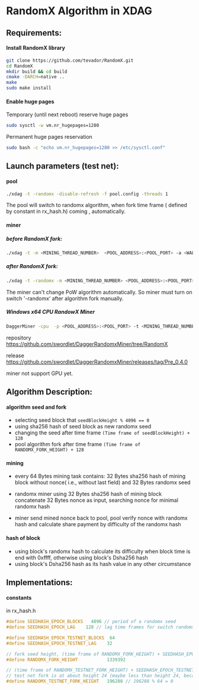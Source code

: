 # RandomX Algorithm in XDAG



## Requirements:

#### Install RandomX library

```bash
git clone https://github.com/tevador/RandomX.git
cd RandomX
mkdir build && cd build
cmake -DARCH=native ..
make
sudo make install
```

#### Enable huge pages

Temporary (until next reboot) reserve huge pages

```bash
sudo sysctl -w vm.nr_hugepages=1280
```

Permanent huge pages reservation

```bash
sudo bash -c "echo vm.nr_hugepages=1280 >> /etc/sysctl.conf"
```



## Launch parameters (test net):

#### pool

```bash
./xdag -t -randomx -disable-refresh -f pool.config -threads 1
```

The pool will switch to randomx algorithm, when fork time frame ( defined by constant in rx_hash.h) coming , automatically. 

#### miner

##### before RandomX fork:

```bash
./xdag -t -m <MINING_THREAD_NUMBER>  <POOL_ADDRESS>:<POOL_PORT> -a <WALLET_ADDRESS>
```

##### after RandomX fork:

```bash
./xdag -t -randomx -m <MINING_THREAD_NUMBER> <POOL_ADDRESS>:<POOL_PORT> -a <WALLET_ADDRESS>
```

The miner can't change PoW algorithm automatically.   So miner must turn on switch '-randomx‘  after algorithm fork manually.

##### Windows x64 CPU RandowX Miner 

```bash
DaggerMiner -cpu  -p <POOL_ADDRESS>:<POOL_PORT> -t <MINING_THREAD_NUMBER> -a <WALLET_ADDRESS>
```

repository https://github.com/swordlet/DaggerRandomxMiner/tree/RandomX

release https://github.com/swordlet/DaggerRandomxMiner/releases/tag/Pre_0.4.0

miner not support GPU yet.



## Algorithm Description:

#### algorithm seed and fork 

- selecting seed block that `seedBlockHeight % 4096 == 0 `
- using sha256 hash of seed block as new randomx seed
- changing the seed  after time frame   `(Time frame of seedBlockHeight) + 128  `
- pool algorithm fork after time frame   `(Time frame of RANDOMX_FORK_HEIGHT) + 128  `

#### mining

- every 64 Bytes mining task contains: 32 Bytes sha256 hash of mining block without nonce( i.e., without last field) and 32 Bytes randomx seed 
- randomx miner using  32 Bytes sha256 hash of mining block concatenate 32 Bytes nonce as input, searching nonce for minimal  randomx hash 

- miner send mined nonce back  to pool,  pool verify nonce with randomx hash and calculate share payment by difficulty of the randomx hash

####  hash of block

- using block's randomx hash to calculate its difficulty when block time is end with 0xffff, otherwise using block's Dsha256 hash
- using block's Dsha256 hash  as its hash value in any other circumstance



## Implementations:

#### constants

in rx_hash.h

```c
#define SEEDHASH_EPOCH_BLOCKS   4096 // period of a randomx seed
#define SEEDHASH_EPOCH_LAG    128 // lag time frames for switch randomx seed

#define SEEDHASH_EPOCH_TESTNET_BLOCKS  64
#define SEEDHASH_EPOCH_TESTNET_LAG    32

// fork seed height, (time frame of RANDOMX_FORK_HEIGHT) + SEEDHASH_EPOCH_LAG = fork time frame
#define RANDOMX_FORK_HEIGHT           1339392 

// (time frame of RANDOMX_TESTNET_FORK_HEIGHT) + SEEDHASH_EPOCH_TESTNET_LAG = test netfork time frame
// test net fork is at about height 24 (maybe less than height 24, because of time frame latency of set height) 
#define RANDOMX_TESTNET_FORK_HEIGHT   196288 // 196288 % 64 = 0
```

